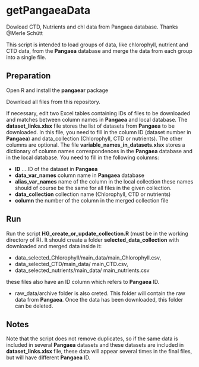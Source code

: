 # getPangaeaData
Dowload CTD, Nutrients and chl data from Pangaea database.
Thanks @Merle Schütt

This script is intended to load groups of data, like chlorophyll, nutrient and CTD data, from the **Pangaea** database and merge the data from each group into a single file.  

## Preparation

Open R and install the **pangaear** package

Download all files from this repository. 

If necessary, edit two Excel tables containing IDs of files to be downloaded and matches between column names in **Pangaea** and local database. 
The **dataset_links.xlsx** file stores the list of datasets from **Pangaea** to be downloaded. In this file, you need to fill in the column ID (dataset number in **Pangaea**) and data_collection (Chlorophyll, CTD or nutrients). The other columns are optional. 
The file **variable_names_in_datasets.xlsx** stores a dictionary of column names correspondences in the **Pangaea** database and in the local database. You need to fill in the following columns: 

- **ID** ....ID of the dataset in **Pangaea**
- **data_var_names** column name in **Pangaea** database
- **alias_var_names** name of the column in the local collection these names should of course be the same for all files in the given collection.
- **data_collection** collection name (Chlorophyll, CTD or nutrients)
- **column**  the number of the column in the merged collection file

## Run 

Run the script **HG_create_or_update_collection.R** (must be in the working directory of R). It should create a folder **selected_data_collection** with downloaded and merged data inside it: 

- data_selected_Chlorophyll/main_data/main_Chlorophyll.csv, 
- data_selected_CTD/main_data/ main_CTD.csv, 
- data_selected_nutrients/main_data/ main_nutrients.csv 

these files also have an ID column which refers to **Pangaea** ID.

- raw_data/archive folder is also creted. This folder will contain the raw data from **Pangaea**. Once the data has been downloaded, this folder can be deleted. 

## Notes
Note that the script does not remove duplicates, so if the same data is included in several **Pangaea** datasets and these datasets are included in **dataset_links.xlsx** file, these data will appear several times in the final files, but will have different **Pangaea** ID.